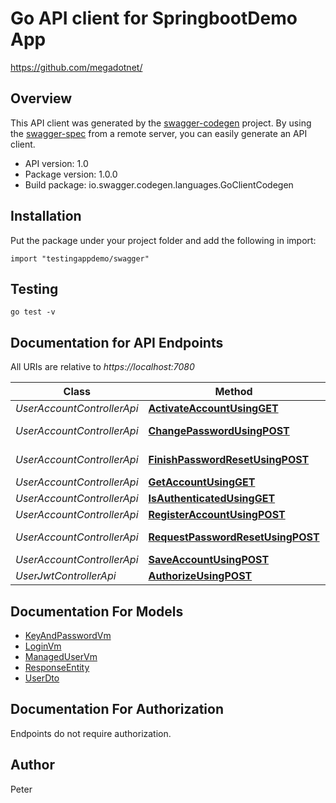 # Go API client for SpringbootDemo App

 https://github.com/megadotnet/

## Overview
This API client was generated by the [swagger-codegen](https://github.com/swagger-api/swagger-codegen) project.  By using the [swagger-spec](https://github.com/swagger-api/swagger-spec) from a remote server, you can easily generate an API client.

- API version: 1.0
- Package version: 1.0.0
- Build package: io.swagger.codegen.languages.GoClientCodegen

## Installation
Put the package under your project folder and add the following in import:
```golang
import "testingappdemo/swagger"
```

## Testing
```golang
go test -v
```

## Documentation for API Endpoints

All URIs are relative to *https://localhost:7080*

Class | Method | HTTP request | Description
------------ | ------------- | ------------- | -------------
*UserAccountControllerApi* | [**ActivateAccountUsingGET**](docs/UserAccountControllerApi.md#activateaccountusingget) | **Get** /api/activate | activateAccount
*UserAccountControllerApi* | [**ChangePasswordUsingPOST**](docs/UserAccountControllerApi.md#changepasswordusingpost) | **Post** /api/account/change_password | changePassword
*UserAccountControllerApi* | [**FinishPasswordResetUsingPOST**](docs/UserAccountControllerApi.md#finishpasswordresetusingpost) | **Post** /api/account/reset_password/finish | finishPasswordReset
*UserAccountControllerApi* | [**GetAccountUsingGET**](docs/UserAccountControllerApi.md#getaccountusingget) | **Get** /api/account | getAccount
*UserAccountControllerApi* | [**IsAuthenticatedUsingGET**](docs/UserAccountControllerApi.md#isauthenticatedusingget) | **Get** /api/authenticate | isAuthenticated
*UserAccountControllerApi* | [**RegisterAccountUsingPOST**](docs/UserAccountControllerApi.md#registeraccountusingpost) | **Post** /api/register | registerAccount
*UserAccountControllerApi* | [**RequestPasswordResetUsingPOST**](docs/UserAccountControllerApi.md#requestpasswordresetusingpost) | **Post** /api/account/reset_password/init | requestPasswordReset
*UserAccountControllerApi* | [**SaveAccountUsingPOST**](docs/UserAccountControllerApi.md#saveaccountusingpost) | **Post** /api/account | saveAccount
*UserJwtControllerApi* | [**AuthorizeUsingPOST**](docs/UserJwtControllerApi.md#authorizeusingpost) | **Post** /api/authenticate | authorize


## Documentation For Models

 - [KeyAndPasswordVm](docs/KeyAndPasswordVm.md)
 - [LoginVm](docs/LoginVm.md)
 - [ManagedUserVm](docs/ManagedUserVm.md)
 - [ResponseEntity](docs/ResponseEntity.md)
 - [UserDto](docs/UserDto.md)


## Documentation For Authorization
 Endpoints do not require authorization.


## Author
Peter


